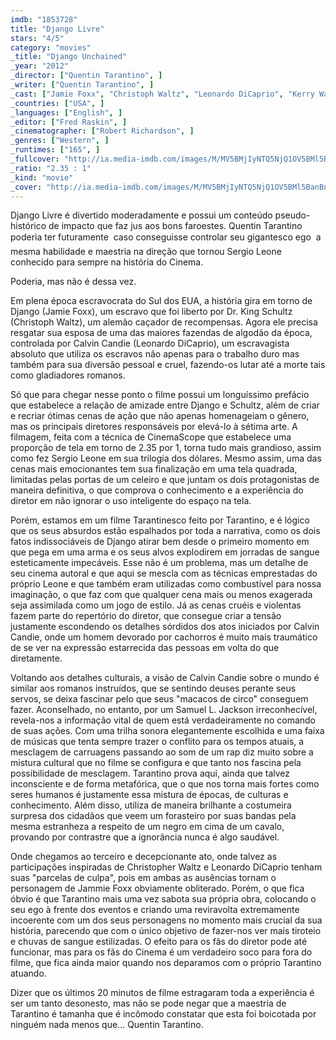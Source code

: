 ```yaml
---
imdb: "1853728"
title: "Django Livre"
stars: "4/5"
category: "movies"
_title: "Django Unchained"
_year: "2012"
_director: ["Quentin Tarantino", ]
_writer: ["Quentin Tarantino", ]
_cast: ["Jamie Foxx", "Christoph Waltz", "Leonardo DiCaprio", "Kerry Washington", "Samuel L. Jackson", "Walton Goggins", "Dennis Christopher", "James Remar", "David Steen", ]
_countries: ["USA", ]
_languages: ["English", ]
_editor: ["Fred Raskin", ]
_cinematographer: ["Robert Richardson", ]
_genres: ["Western", ]
_runtimes: ["165", ]
_fullcover: "http://ia.media-imdb.com/images/M/MV5BMjIyNTQ5NjQ1OV5BMl5BanBnXkFtZTcwODg1MDU4OA@@.jpg"
_ratio: "2.35 : 1"
_kind: "movie"
_cover: "http://ia.media-imdb.com/images/M/MV5BMjIyNTQ5NjQ1OV5BMl5BanBnXkFtZTcwODg1MDU4OA@@._V1._SX94_SY140_.jpg"
---
```

Django Livre é divertido moderadamente e possui um conteúdo pseudo-histórico de impacto que faz jus aos bons faroestes. Quentin Tarantino poderia ter futuramente  caso conseguisse controlar seu gigantesco ego  a mesma habilidade e maestria na direção que tornou Sergio Leone conhecido para sempre na história do Cinema.

Poderia, mas não é dessa vez.

Em plena época escravocrata do Sul dos EUA, a história gira em torno de Django (Jamie Foxx), um escravo que foi liberto por Dr. King Schultz (Christoph Waltz), um alemão caçador de recompensas. Agora ele precisa resgatar sua esposa de uma das maiores fazendas de algodão da época, controlada por Calvin Candie (Leonardo DiCaprio), um escravagista absoluto que utiliza os escravos não apenas para o trabalho duro mas também para sua diversão pessoal e cruel, fazendo-os lutar até a morte tais como gladiadores romanos.

Só que para chegar nesse ponto o filme possui um longuíssimo prefácio que estabelece a relação de amizade entre Django e Schultz, além de criar e recriar ótimas cenas de ação que não apenas homenageiam o gênero, mas os principais diretores responsáveis por elevá-lo à sétima arte. A filmagem, feita com a técnica de CinemaScope que estabelece uma proporção de tela em torno de 2.35 por 1, torna tudo mais grandioso, assim como fez Sergio Leone em sua trilogia dos dólares. Mesmo assim, uma das cenas mais emocionantes tem sua finalização em uma tela quadrada, limitadas pelas portas de um celeiro e que juntam os dois protagonistas de maneira definitiva, o que comprova o conhecimento e a experiência do diretor em não ignorar o uso inteligente do espaço na tela.

Porém, estamos em um filme Tarantinesco feito por Tarantino, e é lógico que os seus absurdos estão espalhados por toda a narrativa, como os dois fatos indissociáveis de Django atirar bem desde o primeiro momento em que pega em uma arma e os seus alvos explodirem em jorradas de sangue esteticamente impecáveis. Esse não é um problema, mas um detalhe de seu cinema autoral e que aqui se mescla com as técnicas emprestadas do próprio Leone e que também eram utilizadas como combustível para nossa imaginação, o que faz com que qualquer cena mais ou menos exagerada seja assimilada como um jogo de estilo. Já as cenas cruéis e violentas fazem parte do repertório do diretor, que consegue criar a tensão justamente escondendo os detalhes sórdidos dos atos iniciados por Calvin Candie, onde um homem devorado por cachorros é muito mais traumático de se ver na expressão estarrecida das pessoas em volta do que diretamente.

Voltando aos detalhes culturais, a visão de Calvin Candie sobre o mundo é similar aos romanos instruídos, que se sentindo deuses perante seus servos, se deixa fascinar pelo que seus "macacos de circo" conseguem fazer. Aconselhado, no entanto, por um Samuel L. Jackson irreconhecível, revela-nos a informação vital de quem está verdadeiramente no comando de suas ações. Com uma trilha sonora elegantemente escolhida e uma faixa de músicas que tenta sempre trazer o conflito para os tempos atuais, a mesclagem de carruagens passando ao som de um rap diz muito sobre a mistura cultural que no filme se configura e que tanto nos fascina pela possibilidade de mesclagem. Tarantino prova aqui, ainda que talvez inconsciente e de forma metafórica, que o que nos torna mais fortes como seres humanos é justamente essa mistura de épocas, de culturas e conhecimento. Além disso, utiliza de maneira brilhante a costumeira surpresa dos cidadãos que veem um forasteiro por suas bandas pela mesma estranheza a respeito de um negro em cima de um cavalo, provando por contrastre que a ignorância nunca é algo saudável.

Onde chegamos ao terceiro e decepcionante ato, onde talvez as participações inspiradas de Christopher Waltz e Leonardo DiCaprio tenham suas "parcelas de culpa", pois em ambas as ausências tornam o personagem de Jammie Foxx obviamente obliterado. Porém, o que fica óbvio é que Tarantino mais uma vez sabota sua própria obra, colocando o seu ego à frente dos eventos e criando uma reviravolta extremamente incoerente com um dos seus personagens no momento mais crucial da sua história, parecendo que com o único objetivo de fazer-nos ver mais tiroteio e chuvas de sangue estilizadas. O efeito para os fãs do diretor pode até funcionar, mas para os fãs do Cinema é um verdadeiro soco para fora do filme, que fica ainda maior quando nos deparamos com o próprio Tarantino atuando.

Dizer que os últimos 20 minutos de filme estragaram toda a experiência é ser um tanto desonesto, mas não se pode negar que a maestria de Tarantino é tamanha que é incômodo constatar que esta foi boicotada por ninguém nada menos que... Quentin Tarantino.

